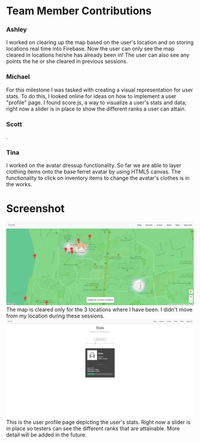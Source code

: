 # Team Member Contributions #

### Ashley ###
I worked on clearing up the map based on the user's location and on storing locations real time into Firebase. Now the user can only see the map cleared in locations he/she has already been in! The user can also see any points the he or she cleared in previous sessions.

### Michael ###
For this milestone I was tasked with creating a visual representation for user stats. To do this, I looked online for ideas on how to implement a user "profile" page. I found score.js, a way to visualize a user's stats and data; right now a slider is in place to show the different ranks a user can attain.


### Scott ###
.

### Tina ###
I worked on the avatar dressup functionality. So far we are able to layer clothing items onto the base ferret avatar by using HTML5 canvas. The functionality to click on inventory items to change the avatar's clothes is in the works.

# Screenshot #
![screenshot](/images/milestones/milestone11_points.PNG)
The map is cleared only for the 3 locations where I have been. I didn't move from my location during these sessions.
![screenshot](/images/milestones/milestone11_stats.png)
This is the user profile page depicting the user's stats. Right now a slider is in place so testers can see the different ranks that are attainable. More detail will be added in the future.

